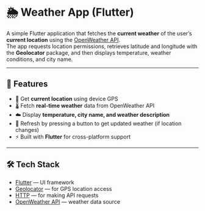 # 🌦️ Weather App (Flutter)

A simple Flutter application that fetches the **current weather** of the user’s **current location** using the [OpenWeather API](https://openweathermap.org/api).  
The app requests location permissions, retrieves latitude and longitude with the **Geolocator** package, and then displays temperature, weather conditions, and city name.

---

## 🚀 Features
- 📍 Get **current location** using device GPS  
- 🌡️ Fetch **real-time weather** data from OpenWeather API  
- ☁️ Display **temperature, city name, and weather description**  
- 🔄 Refresh by pressing a button to get updated weather (if location changes)  
- ⚡ Built with **Flutter** for cross-platform support  

---

## 🛠️ Tech Stack
- [Flutter](https://flutter.dev/) — UI framework  
- [Geolocator](https://pub.dev/packages/geolocator) — for GPS location access  
- [HTTP](https://pub.dev/packages/http) — for making API requests  
- [OpenWeather API](https://openweathermap.org/api) — weather data source  
